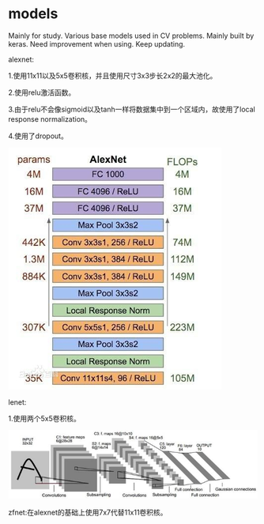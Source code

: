 # models
Mainly for study.
Various base models used in CV problems.
Mainly built by keras.
Need improvement when using.
Keep updating.

alexnet:

1.使用11x11以及5x5卷积核，并且使用尺寸3x3步长2x2的最大池化。

2.使用relu激活函数。

3.由于relu不会像sigmoid以及tanh一样将数据集中到一个区域内，故使用了local response normalization。

4.使用了dropout。

![image](https://github.com/aranpaop/models/blob/master/alexnet.jpg)

lenet:

1.使用两个5x5卷积核。

![image](https://github.com/aranpaop/models/blob/master/lenet.jpg)

zfnet:在alexnet的基础上使用7x7代替11x11卷积核。
